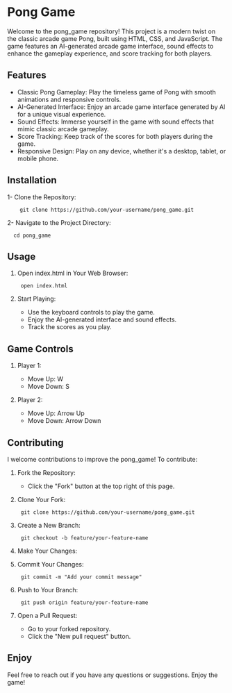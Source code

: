 # Pong Game

Welcome to the pong_game repository! This project is a modern twist on the classic arcade game Pong, built using HTML, CSS, and JavaScript. The game features an AI-generated arcade game interface, sound effects to enhance the gameplay experience, and score tracking for both players.

## Features

- Classic Pong Gameplay: Play the timeless game of Pong with smooth animations and responsive controls.
- AI-Generated Interface: Enjoy an arcade game interface generated by AI for a unique visual experience.
- Sound Effects: Immerse yourself in the game with sound effects that mimic classic arcade gameplay.
- Score Tracking: Keep track of the scores for both players during the game.
- Responsive Design: Play on any device, whether it's a desktop, tablet, or mobile phone.

## Installation

1- Clone the Repository:

        git clone https://github.com/your-username/pong_game.git

2- Navigate to the Project Directory:

      cd pong_game

## Usage

1. Open index.html in Your Web Browser:

        open index.html

2. Start Playing:
   - Use the keyboard controls to play the game.
   - Enjoy the AI-generated interface and sound effects.
   - Track the scores as you play.

## Game Controls

1. Player 1:
   - Move Up: W
   - Move Down: S
  
3. Player 2:
   - Move Up: Arrow Up
   - Move Down: Arrow Down

## Contributing

I welcome contributions to improve the pong_game! To contribute:

1. Fork the Repository:
   - Click the "Fork" button at the top right of this page.

3. Clone Your Fork:

        git clone https://github.com/your-username/pong_game.git

4. Create a New Branch:

        git checkout -b feature/your-feature-name

5. Make Your Changes:

6. Commit Your Changes:

        git commit -m "Add your commit message"

7. Push to Your Branch:

        git push origin feature/your-feature-name

8. Open a Pull Request:
   - Go to your forked repository.
   - Click the "New pull request" button.
    
## Enjoy

Feel free to reach out if you have any questions or suggestions. Enjoy the game!
